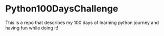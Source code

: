 # Python100DaysChallenge
This is a repo that describes my 100 days of learning python journey and having fun while doing it!
